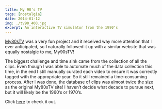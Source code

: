 ```yaml
---
title: My 90's TV
tags: [nostalgia]
date: 2014-01-12
img: ./tv90_400.jpg
excerpt: An interactive TV simulator from the 1990's
---
```


[My80sTV](https://my80stv.com) was a very fun project and it received way more attention that I ever anticipated, so I naturally followed it up with a similar website that was equally nostalgic to me, My90sTV!

The biggest challenge and time sink came from the collection of all the clips. Even though I was able to automate much of the data collection this time, in the end I still manually curated each video to ensure it was correctly tagged with the appropriate year. So it still remained a time-consuming process. After I was done, the database of clips was almost twice the size as the original My80sTV site! I haven’t decide what decade to pursue next, but it will likely be the 1960’s or 1970’s.

Click [here](https://my90stv.com) to check it out.
